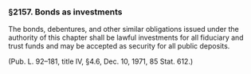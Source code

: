 ### §2157. Bonds as investments ###

The bonds, debentures, and other similar obligations issued under the authority of this chapter shall be lawful investments for all fiduciary and trust funds and may be accepted as security for all public deposits.

(Pub. L. 92–181, title IV, §4.6, Dec. 10, 1971, 85 Stat. 612.)